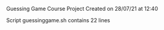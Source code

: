 Guessing Game Course Project
Created on 28/07/21 at 12:40

Script guessinggame.sh contains 22 lines
